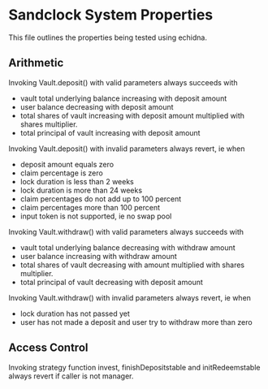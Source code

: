 # Sandclock System Properties

This file outlines the properties being tested using echidna.

## Arithmetic

Invoking Vault.deposit() with valid parameters always succeeds with
 - vault total underlying balance increasing with deposit amount
 - user balance decreasing with deposit amount
 - total shares of vault increasing with deposit amount multiplied with shares multiplier.
 - total principal of vault increasing with deposit amount

Invoking Vault.deposit() with invalid parameters always revert, ie when
 - deposit amount equals zero
 - claim percentage is zero
 - lock duration is less than 2 weeks
 - lock duration is more than 24 weeks
 - claim percentages do not add up to 100 percent
 - claim percentages more than 100 percent
 - input token is not supported, ie no swap pool

Invoking Vault.withdraw() with valid parameters always succeeds with
 - vault total underlying balance decreasing with withdraw amount
 - user balance increasing with withdraw amount
 - total shares of vault decreasing with amount multiplied with shares multiplier.
 - total principal of vault decreasing with deposit amount

Invoking Vault.withdraw() with invalid parameters always revert, ie when
 - lock duration has not passed yet
 - user has not made a deposit and user try to withdraw more than zero


## Access Control

Invoking strategy function invest, finishDepositstable and initRedeemstable always revert if caller is not manager.